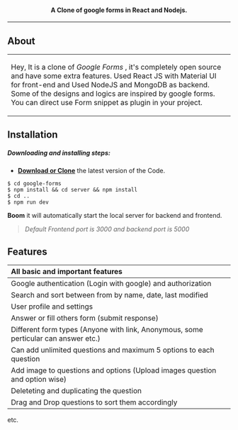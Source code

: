 

<h4 align="center">A Clone of google forms in React and Nodejs.</h4>

---

## About

<table>
<tr>
<td>
  
Hey, It is a clone of _Google Forms_ , it's completely open source and have some extra features. Used React JS with Material UI for front-end and Used NodeJS and MongoDB as backend. Some of the designs and logics are inspired by google forms. You can direct use Form snippet as plugin in your project.  

</td>
</tr>
</table>

## Installation

##### Downloading and installing steps:
* **[Download or Clone](https://github.com/rohitsaini1196/google-forms.git)** the latest version of the Code.

```console
$ cd google-forms
$ npm install && cd server && npm install 
$ cd ..
$ npm run dev
```

 **Boom** it will automatically start the local server for backend and frontend. 
 > *Default Frontend port is 3000 and backend port is 5000*





## Features
| All basic and important features|
| :------------- | 
| Google authentication (Login with google) and authorization|
| Search and sort between from by name, date, last modified|
| User profile and settings |
| Answer or fill others form (submit response)|
| Different form types (Anyone with link, Anonymous, some perticular can answer etc.)|
| Can add unlimited questions and maximum 5 options to each question|
| Add image to questions and options (Upload images question and option wise)|
| Deleteting and duplicating the question|
| Drag and Drop questions to sort them accordingly|

etc.

